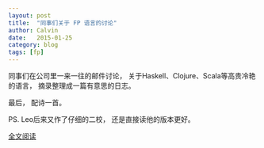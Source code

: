```yaml
---
layout: post
title:  "同事们关于 FP 语言的讨论"
author: Calvin
date:   2015-01-25
category: blog
tags: [fp]
---
```


同事们在公司里一来一往的邮件讨论， 关于Haskell、Clojure、Scala等高贵冷艳的语言， 摘录整理成一篇有意思的日志。 

最后， 配诗一首。

PS. Leo后来又作了仔细的二校， 还是直接读他的版本更好。

[全文阅读](http://aleung.github.io/blog/2015/01/25/fp) 
